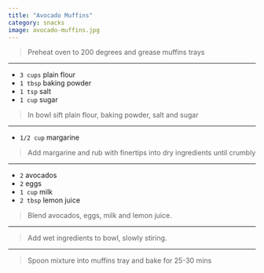 ```yaml
---
title: "Avocado Muffins"
category: snacks
image: avocado-muffins.jpg
---
```



> Preheat oven to 200 degrees and grease muffins trays

---

* `3 cups` plain flour
* `1 tbsp` baking powder
* `1 tsp` salt
* `1 cup` sugar

> In bowl sift plain flour, baking powder, salt and sugar

---

* `1/2 cup` margarine

> Add margarine and rub with finertips into dry ingredients until crumbly

---

* `2` avocados
* `2` eggs
* `1 cup` milk
* `2 tbsp` lemon juice

> Blend avocados, eggs, milk and lemon juice.

---

> Add wet ingredients to bowl, slowly stiring.

---

> Spoon mixture into muffins tray and bake for 25-30 mins

